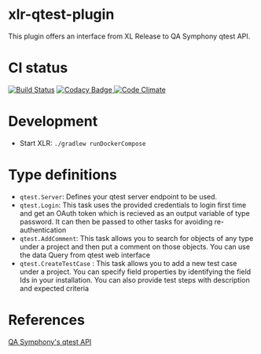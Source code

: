 # xlr-qtest-plugin

This plugin offers an interface from XL Release to QA Symphony qtest API. 

# CI status #

[![Build Status][xlr-qtest-plugin-travis-image]][xlr-qtest-plugin-travis-url]
[![Codacy Badge][xlr-qtest-plugin-codacy-image] ][xlr-qtest-plugin-codacy-url]
[![Code Climate][xlr-qtest-plugin-code-climate-image] ][xlr-qtest-plugin-code-climate-url]

[xlr-qtest-plugin-travis-image]: https://travis-ci.org/xebialabs-community/xlr-qtest-plugin.svg?branch=master
[xlr-qtest-plugin-travis-url]: https://travis-ci.org/xebialabs-community/xlr-qtest-plugin
[xlr-qtest-plugin-codacy-image]: https://api.codacy.com/project/badge/Grade/a76c515de76640fc9e1f282575382937
[xlr-qtest-plugin-codacy-url]: https://www.codacy.com/app/joris-dewinne/xlr-qtest-plugin
[xlr-qtest-plugin-code-climate-image]: https://codeclimate.com/github/xebialabs-community/xlr-qtest-plugin/badges/gpa.svg
[xlr-qtest-plugin-code-climate-url]: https://codeclimate.com/github/xebialabs-community/xlr-qtest-plugin

# Development #

* Start XLR: `./gradlew runDockerCompose`

# Type definitions #
+ `qtest.Server`: Defines your qtest server endpoint to be used.
+ `qtest.Login`: This task uses the provided credentials to login first time and get an OAuth token which is recieved as an output variable of type password. It can then be passed to other tasks for avoiding re-authentication
+ `qtest.AddComment`: This task allows you to search for objects of any type under a project and then put a comment on those objects. You can use the data Query from qtest web interface
+ `qtest.CreateTestCase` : This task allows you to add a new test case under a project. You can specify field properties by identifying the field Ids in your installation. You can also provide test steps with description and expected criteria
    
# References #
[QA Symphony's qtest API](https://support.qasymphony.com/hc/en-us/articles/201615649-qTest-API-v3-Specification)

